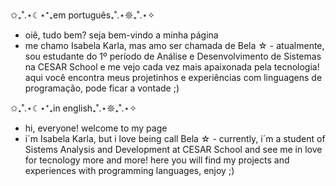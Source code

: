      
✩₊˚.⋆☾⋆⁺₊em português₊˚.⋆𖤓₊˚.⋆✧
- oiê, tudo bem? seja bem-vindo a minha página
- me chamo Isabela Karla, mas amo ser chamada de Bela ☆ - atualmente, sou estudante do 1º período de Análise e Desenvolvimento de Sistemas na CESAR School e me vejo cada vez mais apaixonada pela tecnologia! aqui você encontra meus projetinhos e experiências com linguagens de programação, pode ficar a vontade ;)

✩₊˚.⋆☾⋆⁺₊in english₊˚.⋆𖤓₊˚.⋆✧
- hi, everyone! welcome to my page 
- i´m Isabela Karla, but i love being call Bela ☆ - currently, i´m a student of Sistems Analysis and Development at CESAR School and see me in love for tecnology more and more! here you will find my projects and experiences with programming languages, enjoy ;) 


